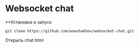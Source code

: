 # Websocket chat

**Установка и запуск

```
git clone https://github.com/wowshakhov/websocket-chat.git
```
Открыть chat.html
